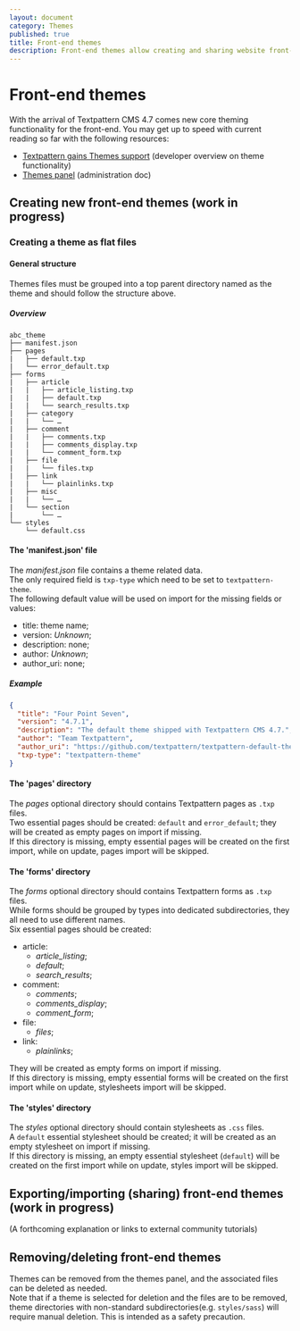 ```yaml
---
layout: document
category: Themes
published: true
title: Front-end themes
description: Front-end themes allow creating and sharing website front-end designs, or creating different designs for different sections of a given website.
---
```


# Front-end themes

With the arrival of Textpattern CMS 4.7 comes new core theming functionality for the front-end. You may get up to speed with current reading so far with the following resources:

* [Textpattern gains Themes support](https://textpattern.com/weblog/403/textpattern-cms-gains-themes-support) (developer overview on theme functionality)
* [Themes panel](https://docs.textpattern.io/administration/themes-panel) (administration doc)

## Creating new front-end themes (work in progress)

### Creating a theme as flat files

#### General structure

Themes files must be grouped into a top parent directory named as the theme and should follow the structure above.

##### Overview

~~~
abc_theme
├── manifest.json
├── pages
|   ├── default.txp
|   └── error_default.txp
├── forms
|   ├── article
|   |   ├── article_listing.txp
|   |   ├── default.txp
|   |   └── search_results.txp
|   ├── category
|   |   └── …
|   ├── comment
|   |   ├── comments.txp
|   |   ├── comments_display.txp
|   |   └── comment_form.txp
|   ├── file
|   |   └── files.txp
|   ├── link
|   |   └── plainlinks.txp
|   ├── misc
|   |   └── …
|   └── section
|       └── …
└── styles
    └── default.css
~~~

#### The 'manifest.json' file

The _manifest.json_ file contains a theme related data.  
The only required field is `txp-type` which need to be set to `textpattern-theme`.  
The following default value will be used on import for the missing fields or values:

* title: theme name;
* version: _Unknown_;
* description: none;
* author: _Unknown_;
* author_uri: none;

##### Example

~~~ json
{
  "title": "Four Point Seven",
  "version": "4.7.1",
  "description": "The default theme shipped with Textpattern CMS 4.7.",
  "author": "Team Textpattern",
  "author_uri": "https://github.com/textpattern/textpattern-default-theme",
  "txp-type": "textpattern-theme"
}
~~~

#### The 'pages' directory

The _pages_ optional directory should contains Textpattern pages as `.txp` files.  
Two essential pages should be created: `default` and `error_default`; they will be created as empty pages on import if missing.  
If this directory is missing, empty essential pages will be created on the first import, while on update, pages import will be skipped.

#### The 'forms' directory

The _forms_ optional directory should contains Textpattern forms as `.txp` files.  
While forms should be grouped by types into dedicated subdirectories, they all need to use different names.  
Six essential pages should be created:

* article:
  * _article_listing_;
  * _default_;
  * _search_results_;
* comment:
  * _comments_;
  * _comments_display_;
  * _comment_form_;
* file:
  * _files_;
* link:
  * _plainlinks_;

They will be created as empty forms on import if missing.  
If this directory is missing, empty essential forms will be created on the first import while on update, stylesheets import will be skipped.

#### The 'styles' directory

The _styles_ optional directory should contain stylesheets as `.css` files.  
A `default` essential stylesheet should be created; it will be created as an empty stylesheet on import if missing.  
If this directory is missing, an empty essential stylesheet (`default`) will be created on the first import while on update, styles import will be skipped.

## Exporting/importing (sharing) front-end themes (work in progress)

(A forthcoming explanation or links to external community tutorials)

## Removing/deleting front-end themes

Themes can be removed from the themes panel, and the associated files can be deleted as needed.  
Note that if a theme is selected for deletion and the files are to be removed, theme directories with non-standard subdirectories(e.g. `styles/sass`) will require manual deletion. This is intended as a safety precaution.
